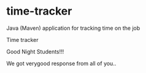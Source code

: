 # time-tracker
Java (Maven) application for tracking time on the job

Time tracker

Good Night Students!!!

We got verygood response from all of you..
